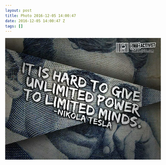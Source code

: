 ```yaml
---
layout: post
title: Photo 2016-12-05 14:00:47
date: 2016-12-05 14:00:47 Z
tags: []
---
```

![](/media/2016/12/154076054347.jpg)
